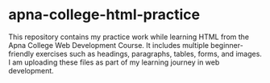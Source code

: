 # apna-college-html-practice
This repository contains my practice work while learning HTML from the Apna College Web Development Course.  It includes multiple beginner-friendly exercises such as headings, paragraphs, tables, forms, and images.  I am uploading these files as part of my learning journey in web development.
